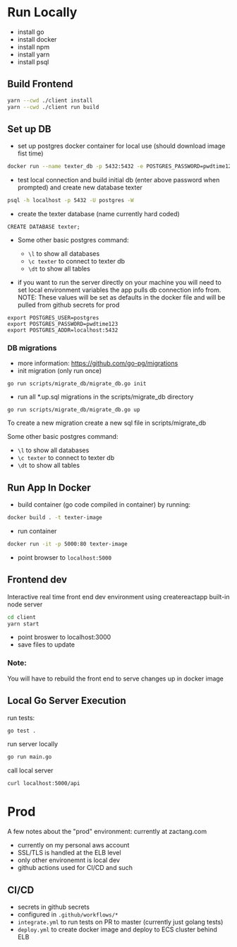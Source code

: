 

# Run Locally
- install go
- install docker
- install npm
- install yarn
- install psql

## Build Frontend
```bash
yarn --cwd ./client install
yarn --cwd ./client run build  
```

## Set up DB
- set up postgres docker container for local use (should download image fist time)
```bash
docker run --name texter_db -p 5432:5432 -e POSTGRES_PASSWORD=pwdtime123 -d postgres
```
- test local connection and build initial db (enter above password when prompted) and create new database texter
```bash
psql -h localhost -p 5432 -U postgres -W
```

- create the texter database (name currently hard coded)
```
CREATE DATABASE texter;
```
- Some other basic postgres command:
  - `\l` to show all databases
  - `\c texter` to connect to texter db
  - `\dt` to show all tables

- if you want to run the server directly on your machine you will need to set local environment variables the app pulls db connection info from. NOTE: These values will be set as defaults in the docker file and will be pulled from github secrets for prod
```
export POSTGRES_USER=postgres
export POSTGRES_PASSWORD=pwdtime123
export POSTGRES_ADDR=localhost:5432
```
### DB migrations 
- more information: https://github.com/go-pg/migrations
- init migration (only run once)
```
go run scripts/migrate_db/migrate_db.go init
```
- run all *.up.sql migrations in the scripts/migrate_db directory
```
go run scripts/migrate_db/migrate_db.go up
```

To create a new migration create a new sql file in scripts/migrate_db

Some other basic postgres command:
- `\l` to show all databases
- `\c texter` to connect to texter db
- `\dt` to show all tables

## Run App In Docker
- build container (go code compiled in container) by running: 
```bash
docker build . -t texter-image
```
- run container
```bash
docker run -it -p 5000:80 texter-image
```
- point browser to `localhost:5000`

## Frontend dev
Interactive real time front end dev environment using createreactapp built-in node server
```bash
cd client 
yarn start
```
- point broswer to localhost:3000
- save files to update
### Note: 
You will have to rebuild the front end to serve changes up in docker image

## Local Go Server Execution
run tests:
```bash
go test .
```

run server locally
```bash
go run main.go
```

call local server
```bash
curl localhost:5000/api
```


# Prod
A few notes about the "prod" environment:
currently at zactang.com
- currently on my personal aws account
- SSL/TLS is handled at the ELB level
- only other environemnt is local dev
- github actions used for CI/CD and such

## CI/CD
- secrets in github secrets
- configured in `.github/workflows/*`
- `integrate.yml` to run tests on PR to master (currently just golang tests)
- `deploy.yml` to create docker image and deploy to ECS cluster behind ELB

